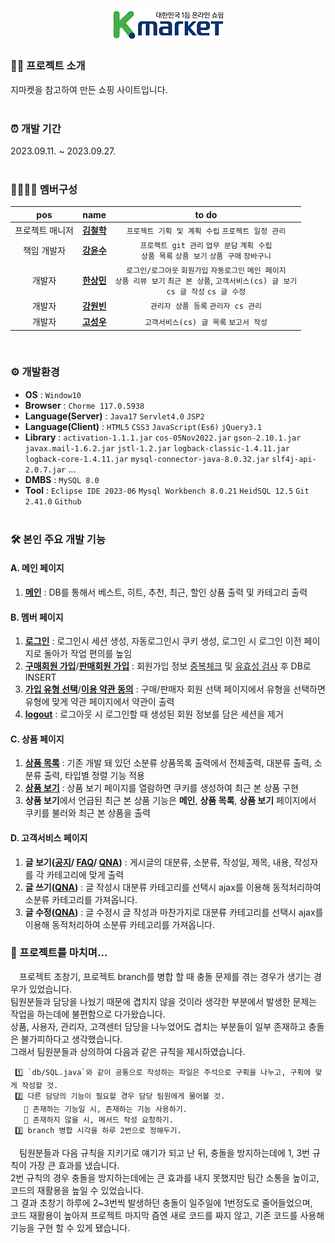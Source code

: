 <div align=center>
 
 ![Kmarket](https://github.com/TWGearlgrey/Project2023/blob/main/Kmarket/src/main/webapp/images/header_logo.png?raw=true)
 ---
</div>

### 👩‍💻 프로젝트 소개
 지마켓을 참고하여 만든 쇼핑 사이트입니다. <br/><br/>


### ⏰ 개발 기간
 2023.09.11. ~ 2023.09.27. <br/><br/>


### 👨‍👩‍👧‍👧 멤버구성
| pos | name | to do |
| :---: | :---: | :---: |
| 프로젝트 매니저 | **[김철학](https://github.com/chhak0503)** | `프로젝트 기획 및 계획 수립` `프로젝트 일정 관리` |
| 책임 개발자 | **[강윤수](https://github.com/lomong7807)** | `프로젝트 git 관리` `업무 분담` `계획 수립` <br/> `상품 목록` `상품 보기` `상품 구매` `장바구니` |
| 개발자 | **[한상민](https://github.com/TWGearlgrey)** | `로그인/로그아웃` `회원가입` `자동로그인` `메인 페이지` <br/> `상품 리뷰 보기` `최근 본 상품`, `고객서비스(cs) 글 보기` <br/> `cs 글 작성` `cs 글 수정` |
| 개발자 | **[강원빈](https://github.com/dkfkr)** | `관리자 상품 등록` `관리자 cs 관리` |
| 개발자 | **[고성우](https://github.com/sungwoo0902)** | `고객서비스(cs) 글 목록` `보고서 작성` | 

<br/>

### ⚙️ 개발환경
 - **OS** : `Window10`
 - **Browser** : `Chorme 117.0.5938`
 - **Language(Server)** : `Java17` `Servlet4.0` `JSP2`
 - **Language(Client)** : `HTML5` `CSS3` `JavaScript(Es6)` `jQuery3.1`
 - **Library** : `activation-1.1.1.jar` `cos-05Nov2022.jar` `gson-2.10.1.jar`
   `javax.mail-1.6.2.jar` `jstl-1.2.jar` `logback-classic-1.4.11.jar` `logback-core-1.4.11.jar`
   `mysql-connector-java-8.0.32.jar` `slf4j-api-2.0.7.jar` ...
 - **DMBS** : `MySQL 8.0`
 - **Tool** : `Eclipse IDE 2023-06` `Mysql Workbench 8.0.21` `HeidSQL 12.5` `Git 2.41.0` `Github` <br/><br/>


### 🛠 본인 주요 개발 기능
 #### A. 메인 페이지
 1. **[메인](https://github.com/TWGearlgrey/Project2023/blob/main/Kmarket/src/main/java/kr/co/kmarket/controller/IndexController.java)** : DB를 통해서 베스트, 히트, 추천, 최근, 할인 상품 출력 및 카테고리 출력

 #### B. 멤버 페이지
 1. **[로그인](https://github.com/TWGearlgrey/Project2023/blob/main/Kmarket/src/main/java/kr/co/kmarket/controller/member/LoginController.java)** : 로그인시 세션 생성, 자동로그인시 쿠키 생성, 로그인 시 로그인 이전 페이지로 돌아가 작업 편의를 높임
 2. **[구매회원 가입](https://github.com/TWGearlgrey/Project2023/blob/main/Kmarket/src/main/java/kr/co/kmarket/controller/member/RegisterController.java)**/**[판매회원 가입](https://github.com/TWGearlgrey/Project2023/blob/main/Kmarket/src/main/java/kr/co/kmarket/controller/member/RegisterSellerController.java)** : 회원가입 정보 [중복체크](https://github.com/TWGearlgrey/Project2023/blob/main/Kmarket/src/main/java/kr/co/kmarket/controller/member/DuplicationController.java) 및 [유효성 검사](https://github.com/TWGearlgrey/Project2023/blob/main/Kmarket/src/main/webapp/js/validation.js) 후 DB로 INSERT
 3. **[가입 유형 선택](https://github.com/TWGearlgrey/Project2023/blob/main/Kmarket/src/main/java/kr/co/kmarket/controller/member/JoinController.java)**/**[이용 약관 동의](https://github.com/TWGearlgrey/Project2023/blob/main/Kmarket/src/main/java/kr/co/kmarket/controller/member/SignupController.java)** : 구매/판매자 회원 선택 페이지에서 유형을 선택하면 유형에 맞게 약관 페이지에서 약관이 출력
 4. **[logout](https://github.com/TWGearlgrey/Project2023/blob/main/Kmarket/src/main/java/kr/co/kmarket/controller/member/LogoutController.java)** : 로그아웃 시 로그인할 때 생성된 회원 정보를 담은 세션을 제거

 #### C. 상품 페이지
 1. **[상품 목록](https://github.com/TWGearlgrey/Project2023/blob/main/Kmarket/src/main/java/kr/co/kmarket/controller/product/ListController.java)** : 기존 개발 돼 있던 소분류 상품목록 출력에서 전체출력, 대분류 출력, 소분류 출력, 타입별 정렬 기능 적용
 2. **[상품 보기](https://github.com/TWGearlgrey/Project2023/blob/main/Kmarket/src/main/java/kr/co/kmarket/controller/product/ViewController.java)** : 상품 보기 페이지를 열람하면 쿠키를 생성하여 최근 본 상품 구현
 3. **상품 보기**에서 언급된 최근 본 상품 기능은 **메인**, **상품 목록**, **상품 보기** 페이지에서 쿠키를 불러와 최근 본 상품을 출력

 #### D. 고객서비스 페이지
 1. **글 보기([공지](https://github.com/TWGearlgrey/Project2023/blob/main/Kmarket/src/main/java/kr/co/kmarket/controller/cs/notice/ViewController.java)/
    [FAQ](https://github.com/TWGearlgrey/Project2023/blob/main/Kmarket/src/main/java/kr/co/kmarket/controller/cs/faq/ViewController.java)/
    [QNA](https://github.com/TWGearlgrey/Project2023/blob/main/Kmarket/src/main/java/kr/co/kmarket/controller/cs/qna/ViewController.java))** : 게시글의 대분류, 소분류, 작성일, 제목, 내용, 작성자를 각 카테고리에 맞게 출력
 2. **글 쓰기([QNA](https://github.com/TWGearlgrey/Project2023/blob/main/Kmarket/src/main/java/kr/co/kmarket/controller/cs/qna/WriteController.java))** : 글 작성시 대분류 카테고리를 선택시 ajax를 이용해 동적처리하여 소분류 카테고리를 가져옵니다.
 3. **글 수정([QNA](https://github.com/TWGearlgrey/Project2023/blob/main/Kmarket/src/main/java/kr/co/kmarket/controller/cs/qna/ModifyController.java))** : 글 수정시 글 작성과 마찬가지로 대분류 카테고리를 선택시 ajax를 이용해 동적처리하여 소분류 카테고리를 가져옵니다.

### 📑 프로젝트를 마치며…
　프로젝트 초창기, 프로젝트 branch를 병합 할 때 충돌 문제를 겪는 경우가 생기는 경우가 있었습니다. <br>
팀원분들과 담당을 나눴기 때문에 겹치지 않을 것이라 생각한 부분에서 발생한 문제는 작업을 하는데에 불편함으로 다가왔습니다. <br>
상품, 사용자, 관리자, 고객센터 담당을 나누었어도 겹치는 부분들이 일부 존재하고 충돌은 불가피하다고 생각했습니다.<br>
그래서 팀원분들과 상의하여 다음과 같은 규칙을 제시하였습니다.<br>

```
 1️⃣ `db/SQL.java`와 같이 공통으로 작성하는 파일은 주석으로 구획을 나누고, 구획에 맞게 작성할 것.
 2️⃣ 다른 담당의 기능이 필요할 경우 담당 팀원에게 물어볼 것.
   🔹 존재하는 기능일 시, 존재하는 기능 사용하기.
   🔹 존재하지 않을 시, 메서드 작성 요청하기.
 3️⃣ branch 병합 시각을 하루 2번으로 정해두기.
```
    
　팀원분들과 다음 규칙을 지키기로 얘기가 되고 난 뒤, 충돌을 방지하는데에 1, 3번 규칙이 가장 큰 효과를 냈습니다. <br>
2번 규칙의 경우 충돌을 방지하는데에는 큰 효과를 내지 못했지만 팀간 소통을 높이고, 코드의 재활용을 높일 수 있었습니다. <br>
그 결과 초창기 하루에 2~3번씩 발생하던 충돌이 일주일에 1번정도로 줄어들었으며, <br>
코드 재활용이 높아져 프로젝트 마지막 즘엔 새로 코드를 짜지 않고, 기존 코드를 사용해 기능을 구현 할 수 있게 됐습니다. <br>
